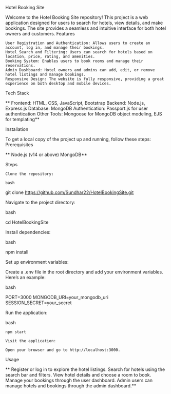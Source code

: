 Hotel Booking Site

Welcome to the Hotel Booking Site repository! This project is a web application designed for users to search for hotels, view details, and make bookings. The site provides a seamless and intuitive interface for both hotel owners and customers.
Features

    User Registration and Authentication: Allows users to create an account, log in, and manage their bookings.
    Hotel Search and Filtering: Users can search for hotels based on location, price, rating, and amenities.
    Booking System: Enables users to book rooms and manage their reservations.
    Admin Dashboard: Hotel owners and admins can add, edit, or remove hotel listings and manage bookings.
    Responsive Design: The website is fully responsive, providing a great experience on both desktop and mobile devices.

Tech Stack

   ** Frontend: HTML, CSS, JavaScript, Bootstrap
    Backend: Node.js, Express.js
    Database: MongoDB
    Authentication: Passport.js for user authentication
    Other Tools: Mongoose for MongoDB object modeling, EJS for templating**

Installation

To get a local copy of the project up and running, follow these steps:
Prerequisites

   ** Node.js (v14 or above)
    MongoDB**

Steps

    Clone the repository:

    bash

git clone https://github.com/Sundhar22/HotelBookingSite.git

Navigate to the project directory:

bash

cd HotelBookingSite

Install dependencies:

bash

npm install

Set up environment variables:

Create a .env file in the root directory and add your environment variables. Here’s an example:

bash

PORT=3000
MONGODB_URI=your_mongodb_uri
SESSION_SECRET=your_secret

Run the application:

bash

    npm start

    Visit the application:

    Open your browser and go to http://localhost:3000.

Usage

   ** Register or log in to explore the hotel listings.
    Search for hotels using the search bar and filters.
    View hotel details and choose a room to book.
    Manage your bookings through the user dashboard.
    Admin users can manage hotels and bookings through the admin dashboard.**
